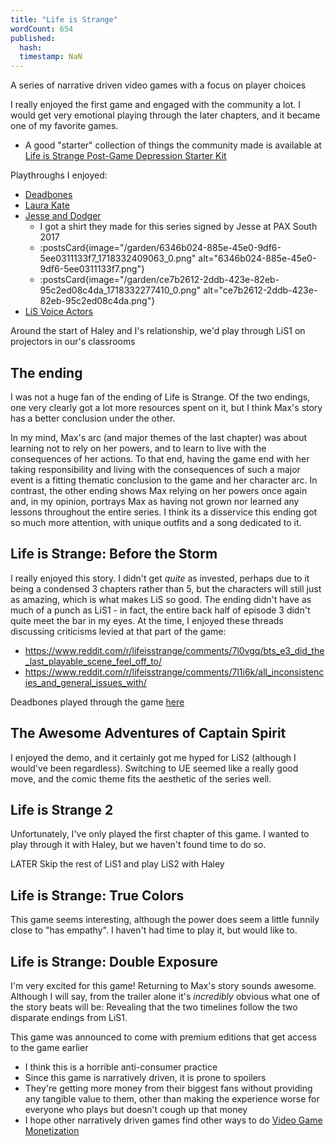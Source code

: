```yaml
---
title: "Life is Strange"
wordCount: 654
published:
  hash: 
  timestamp: NaN
---
```


A series of narrative driven video games with a focus on player choices

I really enjoyed the first game and engaged with the community a lot. I would get very emotional playing through the later chapters, and it became one of my favorite games.
- A good "starter" collection of things the community made is available at [Life is Strange Post-Game Depression Starter Kit](https://www.reddit.com/r/lifeisstrange/comments/41hjk6/life_is_strange_postgame_depression_starter_kit/)

Playthroughs I enjoyed:
- [Deadbones](https://www.youtube.com/playlist?list=PLweH2EmozgiPQ1xRAF88-VE-eHHlf5sfS)
- [Laura Kate](https://www.youtube.com/playlist?list=PLD0NeEbRY7VR3Vl35qtQyexV9edtlkODU)
- [Jesse and Dodger](https://www.youtube.com/playlist?list=PLFx-KViPXIkFWTwFCBku5KNgv_rsmPh-r)
	- I got a shirt they made for this series signed by Jesse at PAX South 2017
	- :postsCard{image="/garden/6346b024-885e-45e0-9df6-5ee0311133f7_1718332409063_0.png" alt="6346b024-885e-45e0-9df6-5ee0311133f7.png"}
	- :postsCard{image="/garden/ce7b2612-2ddb-423e-82eb-95c2ed08c4da_1718332277410_0.png" alt="ce7b2612-2ddb-423e-82eb-95c2ed08c4da.png"}
- [LiS Voice Actors](https://www.youtube.com/watch?v=zvQmqdnFkZA)

Around the start of Haley and I's relationship, we'd play through LiS1 on projectors in our's classrooms

## The ending

I was not a huge fan of the ending of Life is Strange. Of the two endings, one very clearly got a lot more resources spent on it, but I think Max's story has a better conclusion under the other.

In my mind, Max's arc (and major themes of the last chapter) was about learning not to rely on her powers, and to learn to live with the consequences of her actions. To that end, having the game end with her taking responsibility and living with the consequences of such a major event is a fitting thematic conclusion to the game and her character arc. In contrast, the other ending shows Max relying on her powers once again and, in my opinion, portrays Max as having not grown nor learned any lessons throughout the entire series. I think its a disservice this ending got so much more attention, with unique outfits and a song dedicated to it.

## Life is Strange: Before the Storm

I really enjoyed this story. I didn't get _quite_ as invested, perhaps due to it being a condensed 3 chapters rather than 5, but the characters will still just as amazing, which is what makes LiS so good. The ending didn't have as much of a punch as LiS1 - in fact, the entire back half of episode 3 didn't quite meet the bar in my eyes. At the time, I enjoyed these threads discussing criticisms levied at that part of the game:
- https://www.reddit.com/r/lifeisstrange/comments/7l0vgq/bts_e3_did_the_last_playable_scene_feel_off_to/
- https://www.reddit.com/r/lifeisstrange/comments/7l1i6k/all_inconsistencies_and_general_issues_with/

Deadbones played through the game [here](https://www.youtube.com/playlist?list=PLweH2EmozgiOuLDIbtyoOnkQ9mWC72HmV)

## The Awesome Adventures of Captain Spirit

I enjoyed the demo, and it certainly got me hyped for LiS2 (although I would've been regardless). Switching to UE seemed like a really good move, and the comic theme fits the aesthetic of the series well.

## Life is Strange 2

Unfortunately, I've only played the first chapter of this game. I wanted to play through it with Haley, but we haven't found time to do so.

LATER Skip the rest of LiS1 and play LiS2 with Haley

## Life is Strange: True Colors

This game seems interesting, although the power does seem a little funnily close to "has empathy". I haven't had time to play it, but would like to.

## Life is Strange: Double Exposure

I'm very excited for this game! Returning to Max's story sounds awesome. Although I will say, from the trailer alone it's _incredibly_ obvious what one of the story beats will be: Revealing that the two timelines follow the two disparate endings from LiS1.

This game was announced to come with premium editions that get access to the game earlier
- I think this is a horrible anti-consumer practice
- Since this game is narratively driven, it is prone to spoilers
- They're getting more money from their biggest fans without providing any tangible value to them, other than making the experience worse for everyone who plays but doesn't cough up that money
- I hope other narratively driven games find other ways to do [Video Game Monetization](/garden/video-game-monetization)